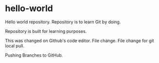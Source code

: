 # hello-world
Hello world repository.
Repository is to learn Git by doing.

Repository is built for learning purposes.

This was changed on Github's code editor.
File change.
File change for git local pull.

Pushing Branches to GitHub.